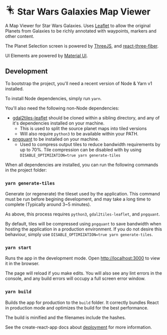 # <img height="32" src="./public/swg.svg"> Star Wars Galaxies Map Viewer
A Map Viewer for Star Wars Galaxies. Uses [Leaflet](https://leafletjs.com/) to allow the original Planets from Galaxies to be richly annotated with waypoints, markers and other content.

The Planet Selection screen is powered by [ThreeJS](https://threejs.org/), and [react-three-fiber](https://github.com/react-spring/react-three-fiber).

UI Elements are powered by [Material UI](https://material-ui.com/).

## Development
To bootstrap the project, you'll need a recent version of Node & Yarn v1 installed.

To install Node dependencies, simply run `yarn`.

You'll also need the following non-Node dependencies:
- [gdal2tiles-leaflet](https://github.com/commenthol/gdal2tiles-leaflet) should be cloned within a sibling directory, and any of it's dependencies installed on your machine. 
    - This is used to split the source planet maps into tiled versions
    - Will also require `python3` to be available within your PATH.
- [pngquant](https://pngquant.org/) to be installed on your machine. 
    - Used to compress output tiles to reduce bandwidth requirements by up to 70%. Tile compression can be disabled with by using `DISABLE_OPTIMIZATION=true yarn generate-tiles`


When all dependencies are installed, you can run the following commands in the project folder:

### `yarn generate-tiles`
Generate (or regenerate) the tileset used by the application. This command must be run before begining development, and may take a long time to complete (Typically around 3~5 minutes).

As above, this process requires `python3`, `gdal2tiles-leaflet`, and `pngquant`.

By default, tiles will be compressed using `pngquant` to save bandwidth when hosting the application in a production environment. If you do not desire this behaviour, simply use `DISABLE_OPTIMIZATION=true yarn generate-tiles`.

### `yarn start`

Runs the app in the development mode.
Open [http://localhost:3000](http://localhost:3000) to view it in the browser.

The page will reload if you make edits.
You will also see any lint errors in the console, and any build errors will occupy a full screen error window.

### `yarn build`

Builds the app for production to the `build` folder.
It correctly bundles React in production mode and optimizes the build for the best performance.

The build is minified and the filenames include the hashes.

See the create-react-app docs about [deployment](https://facebook.github.io/create-react-app/docs/deployment) for more information.